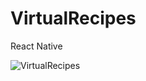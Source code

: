 # VirtualRecipes
<p>React Native<p>

![VirtualRecipes](https://user-images.githubusercontent.com/98309916/222141481-a433c199-a40f-4d4c-b2fc-3dc2bfab4026.jpg)
